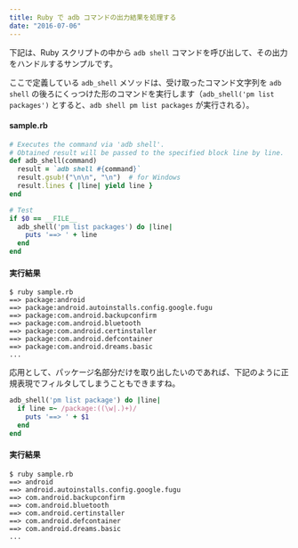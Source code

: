 ```yaml
---
title: Ruby で adb コマンドの出力結果を処理する
date: "2016-07-06"
---
```


下記は、Ruby スクリプトの中から `adb shell` コマンドを呼び出して、その出力をハンドルするサンプルです。

ここで定義している `adb_shell` メソッドは、受け取ったコマンド文字列を `adb shell` の後ろにくっつけた形のコマンドを実行します（`adb_shell('pm list packages')` とすると、`adb shell pm list packages` が実行される）。

#### sample.rb

```ruby
# Executes the command via 'adb shell'.
# Obtained result will be passed to the specified block line by line.
def adb_shell(command)
  result = `adb shell #{command}`
  result.gsub!("\n\n", "\n")  # for Windows
  result.lines { |line| yield line }
end

# Test
if $0 == __FILE__
  adb_shell('pm list packages') do |line|
    puts '==> ' + line
  end
end
```

#### 実行結果

```
$ ruby sample.rb
==> package:android
==> package:android.autoinstalls.config.google.fugu
==> package:com.android.backupconfirm
==> package:com.android.bluetooth
==> package:com.android.certinstaller
==> package:com.android.defcontainer
==> package:com.android.dreams.basic
...
```

応用として、パッケージ名部分だけを取り出したいのであれば、下記のように正規表現でフィルタしてしまうこともできますね。

```ruby
adb_shell('pm list package') do |line|
  if line =~ /package:((\w|.)+)/
    puts '==> ' + $1
  end
end
```

#### 実行結果

```
$ ruby sample.rb
==> android
==> android.autoinstalls.config.google.fugu
==> com.android.backupconfirm
==> com.android.bluetooth
==> com.android.certinstaller
==> com.android.defcontainer
==> com.android.dreams.basic
...
```

